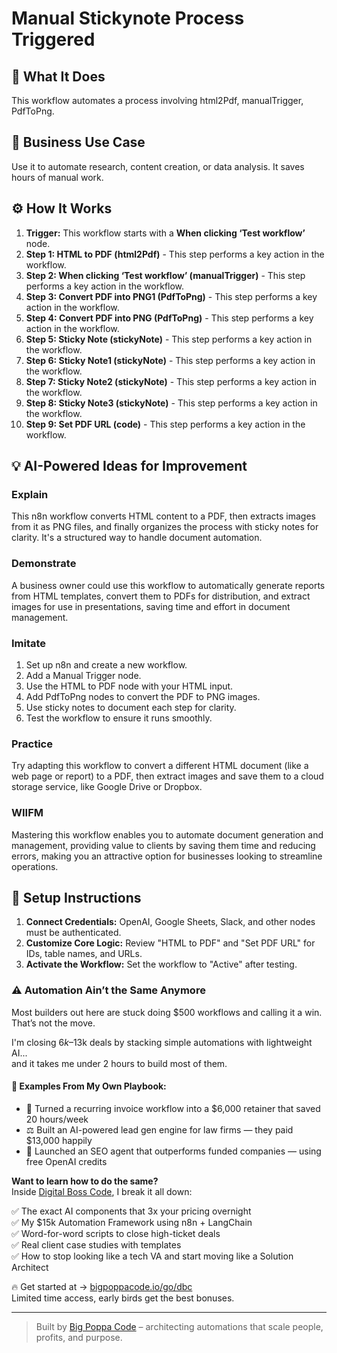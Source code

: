 # Manual Stickynote Process Triggered

## 🚀 What It Does
This workflow automates a process involving html2Pdf, manualTrigger, PdfToPng.

## 💼 Business Use Case
Use it to automate research, content creation, or data analysis. It saves hours of manual work.

## ⚙️ How It Works
1.  **Trigger:** This workflow starts with a **When clicking ‘Test workflow’** node.
2. **Step 1: HTML to PDF (html2Pdf)** - This step performs a key action in the workflow.
3. **Step 2: When clicking ‘Test workflow’ (manualTrigger)** - This step performs a key action in the workflow.
4. **Step 3: Convert PDF into PNG1 (PdfToPng)** - This step performs a key action in the workflow.
5. **Step 4: Convert PDF into PNG (PdfToPng)** - This step performs a key action in the workflow.
6. **Step 5: Sticky Note (stickyNote)** - This step performs a key action in the workflow.
7. **Step 6: Sticky Note1 (stickyNote)** - This step performs a key action in the workflow.
8. **Step 7: Sticky Note2 (stickyNote)** - This step performs a key action in the workflow.
9. **Step 8: Sticky Note3 (stickyNote)** - This step performs a key action in the workflow.
10. **Step 9: Set PDF URL (code)** - This step performs a key action in the workflow.

## 💡 AI-Powered Ideas for Improvement
### Explain
This n8n workflow converts HTML content to a PDF, then extracts images from it as PNG files, and finally organizes the process with sticky notes for clarity. It's a structured way to handle document automation.

### Demonstrate
A business owner could use this workflow to automatically generate reports from HTML templates, convert them to PDFs for distribution, and extract images for use in presentations, saving time and effort in document management.

### Imitate
1. Set up n8n and create a new workflow.
2. Add a Manual Trigger node.
3. Use the HTML to PDF node with your HTML input.
4. Add PdfToPng nodes to convert the PDF to PNG images.
5. Use sticky notes to document each step for clarity.
6. Test the workflow to ensure it runs smoothly.

### Practice
Try adapting this workflow to convert a different HTML document (like a web page or report) to a PDF, then extract images and save them to a cloud storage service, like Google Drive or Dropbox.

### WIIFM
Mastering this workflow enables you to automate document generation and management, providing value to clients by saving them time and reducing errors, making you an attractive option for businesses looking to streamline operations.

## 🔧 Setup Instructions
1. **Connect Credentials:** OpenAI, Google Sheets, Slack, and other nodes must be authenticated.
2. **Customize Core Logic:** Review "HTML to PDF" and "Set PDF URL" for IDs, table names, and URLs.
3. **Activate the Workflow:** Set the workflow to "Active" after testing.

### ⚠️ Automation Ain’t the Same Anymore

Most builders out here are stuck doing $500 workflows and calling it a win.  
That’s not the move.  

I'm closing $6k–$13k deals by stacking simple automations with lightweight AI...  
and it takes me under 2 hours to build most of them.

#### 🧠 Examples From My Own Playbook:
- 🔁 Turned a recurring invoice workflow into a $6,000 retainer that saved 20 hours/week  
- ⚖️ Built an AI-powered lead gen engine for law firms — they paid $13,000 happily  
- 🚀 Launched an SEO agent that outperforms funded companies — using free OpenAI credits  

**Want to learn how to do the same?**  
Inside [Digital Boss Code](https://bigpoppacode.io/go/dbc), I break it all down:

✅ The exact AI components that 3x your pricing overnight  
✅ My $15k Automation Framework using n8n + LangChain  
✅ Word-for-word scripts to close high-ticket deals  
✅ Real client case studies with templates  
✅ How to stop looking like a tech VA and start moving like a Solution Architect  

🔥 Get started at → [bigpoppacode.io/go/dbc](https://bigpoppacode.io/go/dbc)  
Limited time access, early birds get the best bonuses.

---
> Built by [Big Poppa Code](https://bigpoppacode.io) – architecting automations that scale people, profits, and purpose.
